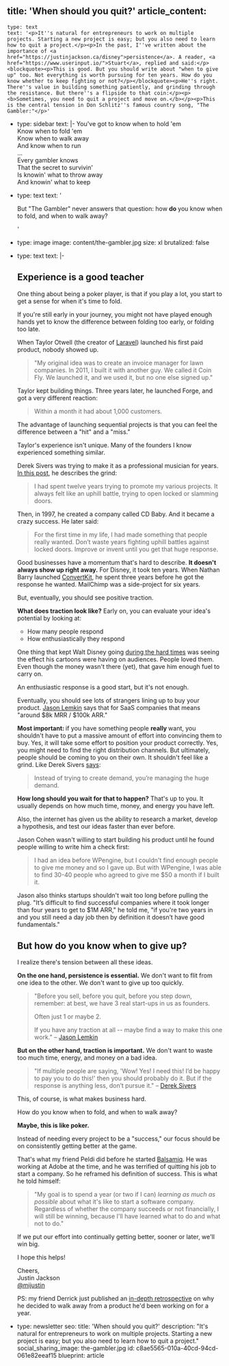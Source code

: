 title: 'When should you quit?'
article_content:
  -
    type: text
    text: '<p>It''s natural for entrepreneurs to work on multiple projects. Starting a new project is easy; but you also need to learn how to quit a project.</p><p>In the past, I''ve written about the importance of <a href="https://justinjackson.ca/disney">persistence</a>. A reader, <a href="https://www.userinput.io/">Stuart</a>, replied and said:</p><blockquote><p>This is good. But you should write about "when to give up" too. Not everything is worth pursuing for ten years. How do you know whether to keep fighting or not?</p></blockquote><p>He''s right. There''s value in building something patiently, and grinding through the resistance. But there''s a flipside to that coin:</p><p><b>Sometimes, you need to quit a project and move on.</b></p><p>This is the central tension in Don Schlitz''s famous country song, "The Gambler:"</p>'
  -
    type: sidebar
    text: |-
      You've got to know when to hold 'em<br>
      Know when to fold 'em<br>
      Know when to walk away<br>
      And know when to run<br>
      ...<br>
      Every gambler knows<br>
      That the secret to survivin'<br>
      Is knowin' what to throw away<br>
      And knowin' what to keep
  -
    type: text
    text: '<p>But "The Gambler" never answers that question: how <b>do </b>you know when to fold, and when to walk away?</p>'
  -
    type: image
    image: content/the-gambler.jpg
    size: xl
    brutalized: false
  -
    type: text
    text: |-
      <h2>Experience is a good teacher</h2><p>One thing about being a poker player, is that if you play a lot, you start to get a sense for when it's time to fold.</p><p>If you're still early in your journey, you might not have played enough hands yet to know the difference between folding too early, or folding too late.</p><p>When Taylor Otwell (the creator of <a href="https://laravel.com/">Laravel</a>) launched his first paid product, nobody showed up.</p><blockquote><p>"My original idea was to create an invoice manager for lawn companies. In 2011, I built it with another guy. We called it Coin Fly. We launched it, and we used it, but no one else signed up."</p></blockquote><p>Taylor kept building things. Three years later, he launched Forge, and got a very different reaction:</p><blockquote><p>Within a month it had about 1,000 customers.</p></blockquote><p>The advantage of launching sequential projects is that you can feel the difference between a "hit" and a "miss."</p><p>Taylor's experience isn't unique. Many of the founders I know experienced something similar.</p><p>Derek Sivers was trying to make it as a professional musician for years. <a href="https://sivers.org/hitswitch">In this post</a>, he describes the grind:</p><blockquote><p>I had spent twelve years trying to promote my various projects. It always felt like an uphill battle, trying to open locked or slamming doors.</p></blockquote><p>Then, in 1997, he created a company called CD Baby. And it became a crazy success. He later said:</p><blockquote><p>For the first time in my life, I had made something that people really wanted. Don’t waste years fighting uphill battles against locked doors. Improve or invent until you get that huge response.</p></blockquote><p>Good businesses have a momentum that's hard to describe. <b>It doesn't always show up right away.</b> For Disney, it took ten years. When Nathan Barry launched&nbsp;<a href="http://mbsy.co/convertkit/75552">ConvertKit</a>, he spent three years before he got the response he wanted. MailChimp was a side-project for six years.</p><p>But, eventually, you should see positive traction.&nbsp;&nbsp;</p><p><b>What does traction look like?</b> Early on, you can evaluate your idea's potential by looking at:</p><ul><li>How many people respond</li><li>How enthusiastically they respond</li></ul><p>One thing that kept Walt Disney going&nbsp;<a href="https://justinjackson.ca/disney">during the hard times</a>&nbsp;was seeing the effect his cartoons were having on audiences. People loved them. Even though the money wasn't there (yet), that gave him enough fuel to carry on.</p><p>An enthusiastic response is a good start, but it's not enough.

      Eventually, you should see lots of strangers lining up to buy your product.&nbsp;<a href="https://twitter.com/jasonlk/status/1081363657328492545">Jason Lemkin</a>&nbsp;says that for SaaS companies that means "around $8k MRR / $100k ARR."<br></p><p><b>Most important:&nbsp;</b>if you have something people <b>really </b>want, you shouldn't have to put a massive amount of effort into convincing them to buy. Yes, it will take some effort to position your product correctly. Yes, you might need to find the right distribution channels. But ultimately, people should be coming to you on their own. It shouldn't feel like a grind. Like Derek Sivers <a href="https://sivers.org/hitswitch">says</a>:</p><blockquote><p>Instead of trying to create demand, you’re managing the huge demand.</p></blockquote><p><b>How long should you wait for that to happen?</b>&nbsp;That's up to you. It usually depends on how much time, money, and energy you have left.</p><p>Also, the internet has given us the ability to research a market, develop a hypothesis, and test our ideas faster than ever before.</p><p>Jason Cohen wasn't willing to start building his product until he found people willing to write him a check first:</p><blockquote><p>I had an idea before WPengine, but I couldn't find enough people to give me money and so I gave up. But with&nbsp;WPengine, I was able to find 30-40 people who agreed to give me $50 a month if I built it.</p></blockquote><p>Jason also thinks startups shouldn't wait too long before pulling the plug. "It’s difficult to find successful companies where it took longer than four years to get to $1M ARR," he told me, "if you're two years in and you still need a day job then by definition it doesn’t have good fundamentals."</p><h2>But how do you know when to give up?</h2><p>I realize there's tension between all these ideas.</p><p><b>On the one hand, persistence is essential.</b> We don't want to flit from one idea to the other. We don't want to give up too quickly.</p><blockquote><p>"Before you sell,
      before you quit,
      before you step down, remember: at best, we have 3 real start-ups in us as founders.

      Often just 1 or maybe 2.

      If you have any traction at all -- maybe find a way to make this one work." – <a href="https://twitter.com/jasonlk/status/1081323686525788161">Jason Lemkin</a></p></blockquote><p><b>But on the other hand, traction is important.</b>&nbsp;We don't want to waste too much time, energy, and money on a bad idea.</p><blockquote><p>"If multiple people are saying, 'Wow! Yes! I need this! I’d be happy to pay you to do this!' then you should probably do it.&nbsp;But if the response is anything less, don’t pursue it." – <a href="https://sivers.org/hitswitch">Derek Sivers</a></p></blockquote><p>This, of course, is what makes business hard.</p><p>How do you know when to fold, and when to walk away?</p><p><b>Maybe, this is like poker.</b></p><p>Instead of needing every project to be a "success," our focus should be on consistently getting better at the game.&nbsp;<br></p><p>That's what my friend Peldi did before he started&nbsp;<a href="https://balsamiq.com/?utm_source=justinjackson.ca&amp;utm_medium=link&amp;utm_campaign=justinjackson">Balsamiq</a>. He was working at Adobe at the time, and he was terrified of quitting his job to start a company. So he reframed his definition of success. This is what he told himself:</p><blockquote><p>"My goal is to spend a year (or two if I can) <i>learning as much as possible</i> about what it's like to start a software company. Regardless of whether the company succeeds or not financially, I will still be winning, because I'll have learned what to do and what not to do."</p></blockquote><p>If we put our effort into continually getting better, sooner or later, we'll win big.&nbsp;</p><p>I hope this helps!</p><p>Cheers,<br>Justin Jackson<br><a href="https://twitter.com/mijustin">@mijustin</a></p><p>PS: my friend Derrick just published an <a href="https://www.derrickreimer.com/essays/2019/05/17/im-walking-away-from-the-product-i-spent-a-year-building.html">in-depth retrospective</a> on why he decided to walk away from a product he'd been working on for a year.</p>
  -
    type: newsletter
seo:
  title: 'When should you quit?'
  description: "It's natural for entrepreneurs to work on multiple projects. Starting a new project is easy; but you also need to learn how to quit a project."
social_sharing_image: the-gambler.jpg
id: c8ae5565-010a-40cd-94cd-061e82eeaf15
blueprint: article
